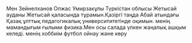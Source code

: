 
  
Мен Зейнелханов Олжас Умирзакұлы Түркістан облысы Жетысай ауданы Жетысай қаласында тұрамын.Қазіргі таңда Абай атындағы  Қазақ ұлттық педагогикалық университитетінде оқимын.
менің мамандығым ғылыми физика.Мен осы салада үлкен жаңалық ашқым келеді.
менің хоббиім футбол ойнау және көру

<!---
Oljas-Zeinelkhanov/Oljas-Zeinelkhanov is a ✨ special ✨ repository because its `README.md` (this file) appears on your GitHub profile.
You can click the Preview link to take a look at your changes.
--->
